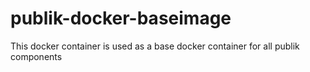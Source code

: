 # publik-docker-baseimage

This docker container is used as a base docker container for all publik components



